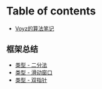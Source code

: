 # Table of contents

* [Voyz的算法笔记](README.md)

## 框架总结 <a id="gui-na-zong-jie"></a>

* [类型 - 二分法](gui-na-zong-jie/method-of-bisection.md)
* [类型 - 滑动窗口](gui-na-zong-jie/lei-xing-hua-dong-chuang-kou.md)
* [类型 - 双指针](gui-na-zong-jie/lei-xing-shuang-zhi-zhen.md)

